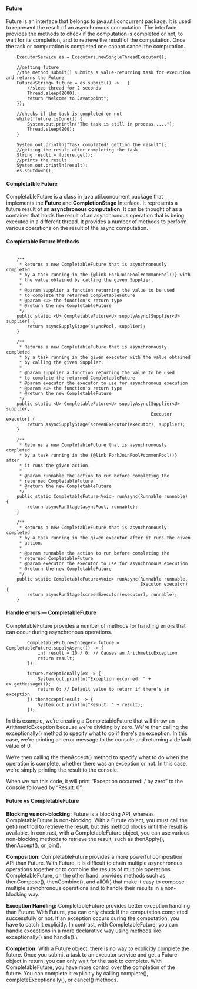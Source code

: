 

#### Future
Future is an interface that belongs to java.util.concurrent package. It is used to represent the result of an asynchronous computation. The interface provides the methods to check if the computation is completed or not, to wait for its completion, and to retrieve the result of the computation. Once the task or computation is completed one cannot cancel the computation.

```
    ExecutorService es = Executors.newSingleThreadExecutor();  

    //getting future  
    //the method submit() submits a value-returning task for execution and returns the Future  
    Future<String> future = es.submit(() ->   {  
        //sleep thread for 2 seconds      
        Thread.sleep(2000);  
        return "Welcome to Javatpoint";  
    });  

    //checks if the task is completed or not  
    while(!future.isDone()) {  
        System.out.println("The task is still in process.....");  
        Thread.sleep(200);  
    }  

    System.out.println("Task completed! getting the result");  
    //getting the result after completing the task  
    String result = future.get();  
    //prints the result   
    System.out.println(result);  
    es.shutdown();  
```

#### Completatble Future
CompletableFuture is a class in java.util.concurrent package that implements the **Future** and **CompletionStage** Interface. It represents a future result of an **asynchronous computation**. It can be thought of as a container that holds the result of an asynchronous operation that is being executed in a different thread. It provides a number of methods to perform various operations on the result of the async computation.

#### Completable Future Methods

```

    /**
     * Returns a new CompletableFuture that is asynchronously completed
     * by a task running in the {@link ForkJoinPool#commonPool()} with
     * the value obtained by calling the given Supplier.
     *
     * @param supplier a function returning the value to be used
     * to complete the returned CompletableFuture
     * @param <U> the function's return type
     * @return the new CompletableFuture
     */
    public static <U> CompletableFuture<U> supplyAsync(Supplier<U> supplier) {
        return asyncSupplyStage(asyncPool, supplier);
    }

    /**
     * Returns a new CompletableFuture that is asynchronously completed
     * by a task running in the given executor with the value obtained
     * by calling the given Supplier.
     *
     * @param supplier a function returning the value to be used
     * to complete the returned CompletableFuture
     * @param executor the executor to use for asynchronous execution
     * @param <U> the function's return type
     * @return the new CompletableFuture
     */
    public static <U> CompletableFuture<U> supplyAsync(Supplier<U> supplier,
                                                       Executor executor) {
        return asyncSupplyStage(screenExecutor(executor), supplier);
    }

    /**
     * Returns a new CompletableFuture that is asynchronously completed
     * by a task running in the {@link ForkJoinPool#commonPool()} after
     * it runs the given action.
     *
     * @param runnable the action to run before completing the
     * returned CompletableFuture
     * @return the new CompletableFuture
     */
    public static CompletableFuture<Void> runAsync(Runnable runnable) {
        return asyncRunStage(asyncPool, runnable);
    }

    /**
     * Returns a new CompletableFuture that is asynchronously completed
     * by a task running in the given executor after it runs the given
     * action.
     *
     * @param runnable the action to run before completing the
     * returned CompletableFuture
     * @param executor the executor to use for asynchronous execution
     * @return the new CompletableFuture
     */
    public static CompletableFuture<Void> runAsync(Runnable runnable,
                                                   Executor executor) {
        return asyncRunStage(screenExecutor(executor), runnable);
    }
```

#### Handle errors — CompletableFuture

CompletableFuture provides a number of methods for handling errors that can occur during asynchronous operations. 
```
        CompletableFuture<Integer> future = CompletableFuture.supplyAsync(() -> {
            int result = 10 / 0; // Causes an ArithmeticException
            return result;
        });
        
        future.exceptionally(ex -> {
            System.out.println("Exception occurred: " + ex.getMessage());
            return 0; // Default value to return if there's an exception
        }).thenAccept(result -> {
            System.out.println("Result: " + result);
        });
```

In this example, we’re creating a CompletableFuture that will throw an ArithmeticException because we're dividing by zero. We're then calling the exceptionally() method to specify what to do if there's an exception. In this case, we're printing an error message to the console and returning a default value of 0.

We’re then calling the thenAccept() method to specify what to do when the operation is complete, whether there was an exception or not. In this case, we're simply printing the result to the console.

When we run this code, it will print “Exception occurred: / by zero” to the console followed by “Result: 0”.

#### Future vs CompletableFuture

**Blocking vs non-blocking:** Future is a blocking API, whereas CompletableFuture is non-blocking. With a Future object, you must call the get() method to retrieve the result, but this method blocks until the result is available. In contrast, with a CompletableFuture object, you can use various non-blocking methods to retrieve the result, such as thenApply(), thenAccept(), or join().

**Composition:** CompletableFuture provides a more powerful composition API than Future. With Future, it is difficult to chain multiple asynchronous operations together or to combine the results of multiple operations. CompletableFuture, on the other hand, provides methods such as thenCompose(), thenCombine(), and allOf() that make it easy to compose multiple asynchronous operations and to handle their results in a non-blocking way.

**Exception Handling:** CompletableFuture provides better exception handling than Future. With Future, you can only check if the computation completed successfully or not. If an exception occurs during the computation, you have to catch it explicitly. In contrast, with CompletableFuture, you can handle exceptions in a more declarative way using methods like exceptionally() and handle().\

**Completion:** With a Future object, there is no way to explicitly complete the future. Once you submit a task to an executor service and get a Future object in return, you can only wait for the task to complete. With CompletableFuture, you have more control over the completion of the future. You can complete it explicitly by calling complete(), completeExceptionally(), or cancel() methods.

